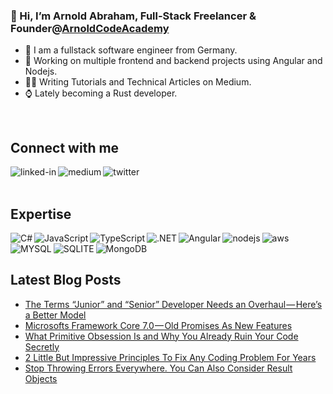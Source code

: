 ### 👋 Hi, I’m Arnold Abraham, Full-Stack Freelancer & Founder@[ArnoldCodeAcademy](www.arnoldcode.com)

- 🔎 I am a fullstack software engineer from Germany.
- 🔭 Working on multiple frontend and backend projects using Angular and Nodejs.
- ✍🏻 Writing Tutorials and Technical Articles on Medium.
- ⌚ Lately becoming a Rust developer.
<br>

## Connect with me
[<img align="left" alt="linked-in" src="https://img.shields.io/badge/linkedin-%230077B5.svg?&style=for-the-badge&logo=linkedin&logoColor=white" />](https://www.linkedin.com/in/arnold-abraham/)
[<img align="left" alt="medium" src="https://img.shields.io/badge/medium-%2312100E.svg?&style=for-the-badge&logo=medium&logoColor=white" />](https://arnoldcode.medium.com/)
[<img align="left" alt="twitter" src="https://img.shields.io/badge/twitter-%231DA1F2.svg?&style=for-the-badge&logo=twitter&logoColor=white" />](https://twitter.com/ArnoldAbrahamP1)
<br>
<br>
## Expertise

<img align="left" alt="C#" src="https://img.shields.io/badge/C%23-239120?style=for-the-badge&logo=c-sharp&logoColor=white" />
<img align="left" alt="JavaScript" src="https://img.shields.io/badge/JavaScript-323330?style=for-the-badge&logo=javascript&logoColor=F7DF1E" />
<img align="left" alt="TypeScript" src="https://img.shields.io/badge/TypeScript-007ACC?style=for-the-badge&logo=typescript&logoColor=white" />
<img align="left" alt=".NET" src="https://img.shields.io/badge/.NET-5C2D91?style=for-the-badge&logo=.net&logoColor=white" />
<img align="left" alt="Angular" src="https://img.shields.io/badge/Angular-DD0031?style=for-the-badge&logo=angular&logoColor=white" />
<img align="left" alt="nodejs" src="https://img.shields.io/badge/node.js%20-%2343853D.svg?&style=for-the-badge&logo=node.js&logoColor=white" />
<img align="left" alt="aws" src="https://img.shields.io/badge/Amazon%20AWS-%23232F3E?logo=amazon-aws&logoColor=white&style=for-the-badge" />
<img align="left" alt="MYSQL" src="https://img.shields.io/badge/MySQL-00000F?style=for-the-badge&logo=mysql&logoColor=white" />
<img align="left" alt="SQLITE" src="https://img.shields.io/badge/SQLite-07405E?style=for-the-badge&logo=sqlite&logoColor=white" />
<img align="left" alt="MongoDB" src="https://img.shields.io/badge/MongoDB-4EA94B?style=for-the-badge&logo=mongodb&logoColor=white" />
<br>
<br>

## Latest Blog Posts
<!-- BLOG-POST-LIST:START -->
- [The Terms “Junior” and “Senior” Developer Needs an Overhaul — Here’s a Better Model](https://betterprogramming.pub/the-terms-junior-and-senior-developer-needs-an-overhaul-heres-a-better-model-a6e9c0ae49cf?source=rss-857fb75dacea------2)
- [Microsofts Framework Core 7.0 — Old Promises As New Features](https://medium.com/codex/microsofts-framework-core-7-0-old-promises-as-new-features-b5ac9d344a77?source=rss-857fb75dacea------2)
- [What Primitive Obsession Is and Why You Already Ruin Your Code Secretly](https://medium.com/codex/what-primitive-obsession-is-and-why-you-already-ruin-your-code-secretly-87120f8acaae?source=rss-857fb75dacea------2)
- [2 Little But Impressive Principles To Fix Any Coding Problem For Years](https://medium.com/codex/2-little-but-impressive-principles-to-fix-any-coding-problem-for-years-d31accf65c6a?source=rss-857fb75dacea------2)
- [Stop Throwing Errors Everywhere. You Can Also Consider Result Objects](https://betterprogramming.pub/stop-throwing-errors-everywhere-you-can-also-consider-result-objects-4fb5936a9e2d?source=rss-857fb75dacea------2)
<!-- BLOG-POST-LIST:END -->

